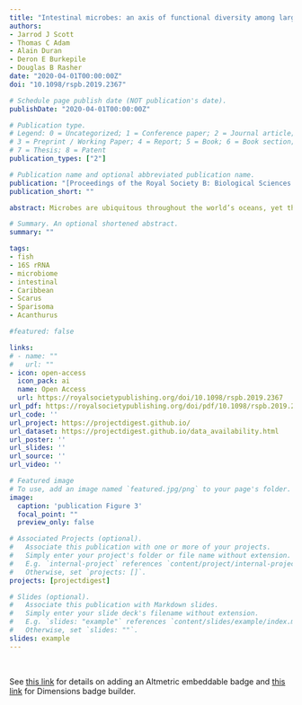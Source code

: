 ```yaml
---
title: "Intestinal microbes: an axis of functional diversity among large marine consumers"
authors:
- Jarrod J Scott
- Thomas C Adam
- Alain Duran
- Deron E Burkepile
- Douglas B Rasher
date: "2020-04-01T00:00:00Z"
doi: "10.1098/rspb.2019.2367"

# Schedule page publish date (NOT publication's date).
publishDate: "2020-04-01T00:00:00Z"

# Publication type.
# Legend: 0 = Uncategorized; 1 = Conference paper; 2 = Journal article;
# 3 = Preprint / Working Paper; 4 = Report; 5 = Book; 6 = Book section;
# 7 = Thesis; 8 = Patent
publication_types: ["2"]

# Publication name and optional abbreviated publication name.
publication: "[Proceedings of the Royal Society B: Biological Sciences (2020) 287 20192367](https://royalsocietypublishing.org/doi/10.1098/rspb.2019.2367)"
publication_short: ""

abstract: Microbes are ubiquitous throughout the world’s oceans, yet the manner and extent of their influence on the ecology and evolution of large, mobile fauna remains poorly understood. Here, we establish the intestinal microbiome as a hidden, and potentially important, ‘functional trait’ of tropical herbivorous fishes—a group of large consumers critical to coral reef resilience. Using field observations, we demonstrate that five common Caribbean fish species display marked differences in where they feed and what they feed on. However, in addition to space use and feeding behaviour—two commonly measured functional traits—we find that interspecific trait differences are even more pronounced when considering the herbivore intestinal microbiome. Microbiome composition was highly species specific. Phylogenetic comparison of the dominant microbiome members to all known microbial taxa suggest that microbiomes are comprised of putative environmental generalists, animal-associates and fish specialists (resident symbionts), the latter of which mapped onto host phylogeny. These putative symbionts are most similar to—among all known microbes—those that occupy the intestines of ecologically and evolutionarily related herbivorous fishes in more distant ocean basins. Our findings therefore suggest that the intestinal microbiome may be an important functional trait among these large-bodied consumers.

# Summary. An optional shortened abstract.
summary: ""

tags:
- fish 
- 16S rRNA
- microbiome
- intestinal
- Caribbean
- Scarus
- Sparisoma
- Acanthurus

#featured: false

links:
# - name: ""
#   url: ""
- icon: open-access
  icon_pack: ai
  name: Open Access
  url: https://royalsocietypublishing.org/doi/10.1098/rspb.2019.2367
url_pdf: https://royalsocietypublishing.org/doi/pdf/10.1098/rspb.2019.2367
url_code: ''
url_project: https://projectdigest.github.io/
url_dataset: https://projectdigest.github.io/data_availability.html
url_poster: ''
url_slides: ''
url_source: ''
url_video: ''

# Featured image
# To use, add an image named `featured.jpg/png` to your page's folder.
image:
  caption: 'publication Figure 3'
  focal_point: ""
  preview_only: false

# Associated Projects (optional).
#   Associate this publication with one or more of your projects.
#   Simply enter your project's folder or file name without extension.
#   E.g. `internal-project` references `content/project/internal-project/index.md`.
#   Otherwise, set `projects: []`.
projects: [projectdigest]

# Slides (optional).
#   Associate this publication with Markdown slides.
#   Simply enter your slide deck's filename without extension.
#   E.g. `slides: "example"` references `content/slides/example/index.md`.
#   Otherwise, set `slides: ""`.
slides: example
---
```


<script type='text/javascript' src='https://d1bxh8uas1mnw7.cloudfront.net/assets/embed.js'></script>

<div data-badge-type="medium-donut" data-doi="10.1098/rspb.2019.2367" data-condensed="true" data-hide-no-mentions="true" class="altmetric-embed"></div> 
<span class="__dimensions_badge_embed__" data-doi="10.1098/rspb.2019.2367" data-hide-zero-citations="true" data-legend="hover-right"></span><script async src="https://badge.dimensions.ai/badge.js" charset="utf-8"></script>

<br/>

See [this link](http://api.altmetric.com/embeds.html) for details on adding an Altmetric embeddable badge and [this link](https://badge.dimensions.ai/) for Dimensions badge builder. 
